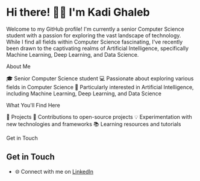 # **Hi there!** 👋🏻 I'm Kadi Ghaleb

Welcome to my GitHub profile! I'm currently a senior Computer Science student with a passion for exploring the vast landscape of technology. While I find all fields within Computer Science fascinating, I've recently been drawn to the captivating realms of Artificial Intelligence, specifically Machine Learning, Deep Learning, and Data Science.

About Me

🎓 Senior Computer Science student
💻 Passionate about exploring various fields in Computer Science
🤖 Particularly interested in Artificial Intelligence, including Machine Learning, Deep Learning, and Data Science

What You'll Find Here

🧠 Projects
🚀 Contributions to open-source projects
💡 Experimentation with new technologies and frameworks
📚 Learning resources and tutorials

Get in Touch

## Get in Touch

- 🌐 Connect with me on [LinkedIn](https://www.linkedin.com/in/kadi-ghaleb-452617291/)


<!---
KadiGhaleb/KadiGhaleb is a ✨ special ✨ repository because its `README.md` (this file) appears on your GitHub profile.
You can click the Preview link to take a look at your changes.
--->
